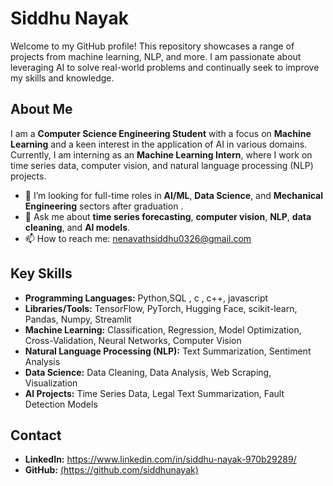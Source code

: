 <!DOCTYPE html>
<html lang="en">
<head>
    <meta charset="UTF-8">
    <meta name="viewport" content="width=device-width, initial-scale=1.0">
   
</head>
<body>
    <h1>Siddhu Nayak</h1>
    <p>Welcome to my GitHub profile! This repository showcases a range of projects from machine learning, NLP, and more. I am passionate about leveraging AI to solve real-world problems and continually seek to improve my skills and knowledge.</p>
 <h2>About Me</h2>
    <p>I am a <strong> Computer Science  Engineering Student</strong> with a focus on <strong> Machine Learning</strong> and a keen interest in the application of AI in various domains. Currently, I am interning as an <strong> Machine Learning Intern</strong>, where I work on time series data, computer vision, and natural language processing (NLP) projects.</p>
    <ul>
        <li>👯 I’m looking for full-time roles in <strong>AI/ML</strong>, <strong>Data Science</strong>, and <strong>Mechanical Engineering</strong> sectors after graduation .</li>
        <li>💬 Ask me about <strong>time series forecasting</strong>, <strong>computer vision</strong>, <strong>NLP</strong>, <strong>data cleaning</strong>, and <strong>AI models</strong>.</li>
        <li>📫 How to reach me: <a href="mailto:siddhunayak03@example.com">nenavathsiddhu0326@gmail.com</a></li>
    </ul>
    <h2>Key Skills</h2>
    <ul>
        <li><strong>Programming Languages:</strong> Python,SQL , c , c++, javascript</li>
        <li><strong>Libraries/Tools:</strong> TensorFlow, PyTorch, Hugging Face, scikit-learn, Pandas, Numpy, Streamlit</li>
        <li><strong>Machine Learning:</strong> Classification, Regression, Model Optimization, Cross-Validation, Neural Networks, Computer Vision</li>
        <li><strong>Natural Language Processing (NLP):</strong> Text Summarization, Sentiment Analysis</li>
        <li><strong>Data Science:</strong> Data Cleaning, Data Analysis, Web Scraping, Visualization</li>
        <li><strong>AI Projects:</strong> Time Series Data, Legal Text Summarization, Fault Detection Models</li>
    </ul>
   
 
 <h2>Contact</h2>
    <ul>
        <li><strong>LinkedIn:</strong> <a href="[https://www.linkedin.com/in/username](https://www.linkedin.com/in/siddhu-nayak-970b29289/)" target="_blank">https://www.linkedin.com/in/siddhu-nayak-970b29289/</a></li>
        <li><strong>GitHub:</strong> <a href="https://github.com/siddhunayak" target="_blank">(https://github.com/siddhunayak)</a></li>
    </ul>

</body>
</html>
